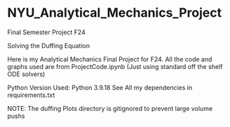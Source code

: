 # NYU_Analytical_Mechanics_Project
Final Semester Project F24

Solving the Duffing Equation 

Here is my Analytical Mechanics Final Project for F24.
All the code and graphs used are from ProjectCode.ipynb
(Just using standard off the shelf ODE solvers)

Python Version Used: Python 3.9.18
See All my dependencies in requirements.txt

NOTE: The duffing Plots directory is gitignored to prevent large volume pushs